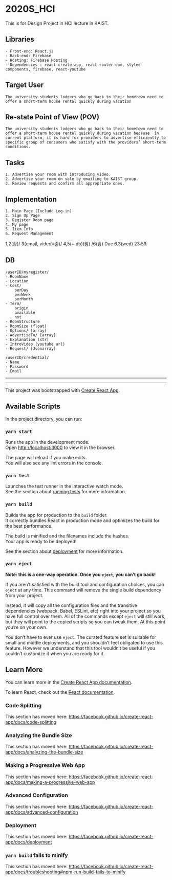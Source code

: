 # 2020S_HCI
This is for Design Project in HCI lecture in KAIST. 


## Libraries
    - Front-end: React.js
    - Back-end: Firebase
    - Hosting: Firebase Hosting
    - Dependencies : react-create-app, react-router-dom, styled-components, firebase, react-youtube

## Target User
    The university students lodgers who go back to their hometown need to offer a short-term house rental quickly during vacation 

## Re-state Point of View (POV)
    The university students lodgers who go back to their hometown need to offer a short-term house rental quickly during vacation because  in current platform, it is hard for providers to advertise efficiently to specific group of consumers who satisfy with the providers’ short-term conditions.

## Tasks
    1. Advertise your room with introducing video.
    2. Advertise your room on sale by emailing to KAIST group.
    3. Review requests and confirm all appropriate ones.

## Implementation
    1. Main Page (Include Log-in)
    2. Sign Up Page
    3. Register Room page
    4. My page
    5. Item Info
    6. Request Management

1,2(황)/ 3(email, video)(김)/ 4,5(+ db)(엄) /6(홍)
Due 6.3(wed) 23:59 

## DB
    /userID/myregister/
    - RoomName
    - Location
    - Cost/
        perDay
        perWeek
        perMonth
    - Term/
        origin
        available
        not
    - RoomStructure
    - RoomSize (float)
    - Options/ [array]
    - AdvertiseTo/ [array]
    - Explanation (str)
    - IntroVideo (youtube url)
    - Request/ [Jsonarray]

    /userID/credential/
    - Name
    - Password
    - Email


--- 
--- 
This project was bootstrapped with [Create React App](https://github.com/facebook/create-react-app).

## Available Scripts

In the project directory, you can run:

### `yarn start`

Runs the app in the development mode.<br />
Open [http://localhost:3000](http://localhost:3000) to view it in the browser.

The page will reload if you make edits.<br />
You will also see any lint errors in the console.

### `yarn test`

Launches the test runner in the interactive watch mode.<br />
See the section about [running tests](https://facebook.github.io/create-react-app/docs/running-tests) for more information.

### `yarn build`

Builds the app for production to the `build` folder.<br />
It correctly bundles React in production mode and optimizes the build for the best performance.

The build is minified and the filenames include the hashes.<br />
Your app is ready to be deployed!

See the section about [deployment](https://facebook.github.io/create-react-app/docs/deployment) for more information.

### `yarn eject`

**Note: this is a one-way operation. Once you `eject`, you can’t go back!**

If you aren’t satisfied with the build tool and configuration choices, you can `eject` at any time. This command will remove the single build dependency from your project.

Instead, it will copy all the configuration files and the transitive dependencies (webpack, Babel, ESLint, etc) right into your project so you have full control over them. All of the commands except `eject` will still work, but they will point to the copied scripts so you can tweak them. At this point you’re on your own.

You don’t have to ever use `eject`. The curated feature set is suitable for small and middle deployments, and you shouldn’t feel obligated to use this feature. However we understand that this tool wouldn’t be useful if you couldn’t customize it when you are ready for it.

## Learn More

You can learn more in the [Create React App documentation](https://facebook.github.io/create-react-app/docs/getting-started).

To learn React, check out the [React documentation](https://reactjs.org/).

### Code Splitting

This section has moved here: https://facebook.github.io/create-react-app/docs/code-splitting

### Analyzing the Bundle Size

This section has moved here: https://facebook.github.io/create-react-app/docs/analyzing-the-bundle-size

### Making a Progressive Web App

This section has moved here: https://facebook.github.io/create-react-app/docs/making-a-progressive-web-app

### Advanced Configuration

This section has moved here: https://facebook.github.io/create-react-app/docs/advanced-configuration

### Deployment

This section has moved here: https://facebook.github.io/create-react-app/docs/deployment

### `yarn build` fails to minify

This section has moved here: https://facebook.github.io/create-react-app/docs/troubleshooting#npm-run-build-fails-to-minify
